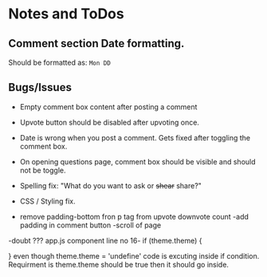 # Notes and ToDos

## Comment section Date formatting.

Should be formatted as: `Mon DD`

## Bugs/Issues

- Empty comment box content after posting a comment
- Upvote button should be disabled after upvoting once.
- Date is wrong when you post a comment. Gets fixed after toggling the comment box.
- On opening questions page, comment box should be visible and should not be toggle.
- Spelling fix: "What do you want to ask or ~~shear~~ share?"
- CSS / Styling fix.


- remove padding-bottom fron p tag from upvote downvote count 
-add padding in comment button
-scroll of page



-doubt ???
app.js component line no 16- if (theme.theme) {

}
even though theme.theme = 'undefine' code is excuting inside if condition.
Requirment is theme.theme should be true then it should go inside.